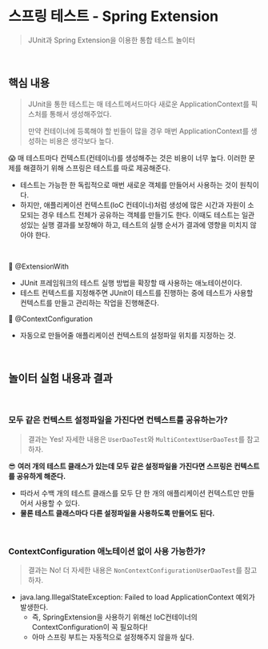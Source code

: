 # 스프링 테스트 - Spring Extension
> JUnit과 Spring Extension을 이용한 통합 테스트 놀이터

<br>

## 핵심 내용

> JUnit을 통한 테스트는 매 테스트메서드마다 새로운 ApplicationContext를 픽스처를 통해서 생성해주었다.
> 
> 만약 컨테이너에 등록해야 할 빈들이 많을 경우 매번 ApplicationContext를 생성하는 비용은 생각보다 높다.

😱 매 테스트마다 컨텍스트(컨테이너)를 생성해주는 것은 비용이 너무 높다. 이러한 문제를 해결하기 위해 스프링은 테스트를 따로 제공해준다.

* 테스트는 가능한 한 독립적으로 매번 새로운 객체를 만들어서 사용하는 것이 원칙이다.
* 하지만, 애플리케이션 컨텍스트(IoC 컨테이너)처럼 생성에 많은 시간과 자원이 소모되는 경우 테스트 전체가 공유하는 객체를 만들기도 한다.
이때도 테스트는 일관성있는 실행 결과를 보장해야 하고, 테스트의 실행 순서가 결과에 영향을 미치지 않아야 한다.
  
<br>

🤔 @ExtensionWith
* JUnit 프레임워크의 테스트 실행 방법을 확장할 때 사용하는 애노테이션이다.
* 테스트 컨텍스트를 지정해주면 JUnit이 테스트를 진행하는 중에 테스트가 사용할 컨텍스트를 만들고 관리하는 작업을 진행해준다.

🤔 @ContextConfiguration
* 자동으로 만들어줄 애플리케이션 컨텍스트의 설정파일 위치를 지정하는 것.

<br>

## 놀이터 실험 내용과 결과

<br>

### 모두 같은 컨텍스트 설정파일을 가진다면 컨텍스트를 공유하는가? 
> 결과는 Yes! 자세한 내용은 `UserDaoTest`와 `MultiContextUserDaoTest`를 참고하자.

😎 **여러 개의 테스트 클래스가 있는데 모두 같은 설정파일을 가진다면 스프링은 컨텍스트를 공유하게 해준다.**
* 따라서 수백 개의 테스트 클래스를 모두 단 한 개의 애플리케이션 컨텍스트만 만들어서 사용할 수 있다.
* **물론 테스트 클래스마다 다른 설정파일을 사용하도록 만들어도 된다.**

<br>

### ContextConfiguration 애노테이션 없이 사용 가능한가?
> 결과는 No! 더 자세한 내용은 `NonContextConfigurationUserDaoTest`를 참고하자.

* java.lang.IllegalStateException: Failed to load ApplicationContext 예외가 발생한다.
  * 즉, SpringExtension을 사용하기 위해선 IoC컨테이너의 ContextConfiguration이 꼭 필요하다!
  * 아마 스프링 부트는 자동적으로 설정해주지 않을까 싶다.
